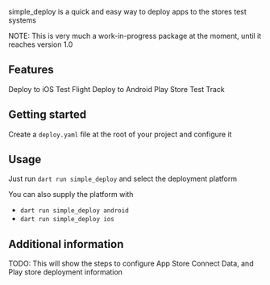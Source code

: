 <!-- 
This README describes the package. If you publish this package to pub.dev,
this README's contents appear on the landing page for your package.

For information about how to write a good package README, see the guide for
[writing package pages](https://dart.dev/tools/pub/writing-package-pages). 

For general information about developing packages, see the Dart guide for
[creating packages](https://dart.dev/guides/libraries/create-packages)
and the Flutter guide for
[developing packages and plugins](https://flutter.dev/to/develop-packages). 
-->

simple_deploy is a quick and easy way to deploy apps to the stores test systems

NOTE: This is very much a work-in-progress package at the moment, until it reaches version 1.0

## Features

Deploy to iOS Test Flight
Deploy to Android Play Store Test Track

## Getting started

Create a `deploy.yaml` file at the root of your project and configure it


## Usage

Just run `dart run simple_deploy` and select the deployment platform

You can also supply the platform with 
 - `dart run simple_deploy android`
 - `dart run simple_deploy ios`

## Additional information

TODO: This will show the steps to configure App Store Connect Data, and Play store deployment information
